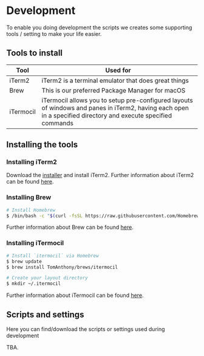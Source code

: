 # Development

To enable you doing development the scripts we creates some supporting tools / setting to make your life easier.

## Tools to install

| Tool | Used for |
| --- | --- |
| iTerm2 | iTerm2 is a terminal emulator that does great things |
| Brew | This is our preferred Package Manager for macOS |
| iTermocil | iTermocil allows you to setup pre-configured layouts of windows and panes in iTerm2, having each open in a specified directory and execute specified commands |

## Installing the tools

### Installing iTerm2

Download the [installer](https://iterm2.com/downloads/stable/latest) and install iTerm2.
Further information about iTerm2 can be found [here](https://iterm2.com).

### Installing Brew

```bash
# Install Homebrew
$ /bin/bash -c "$(curl -fsSL https://raw.githubusercontent.com/Homebrew/install/HEAD/install.sh)" 

```

Further information about Brew can be found [here](https://brew.sh/).

### Installing iTermocil

```bash
# Install `itermocil` via Homebrew
$ brew update
$ brew install TomAnthony/brews/itermocil

# Create your layout directory
$ mkdir ~/.itermocil
```

Further information about iTermocil can be found [here](https://github.com/TomAnthony/itermocil).

## Scripts and settings

Here you can find/download the scripts or settings used during development

TBA.
